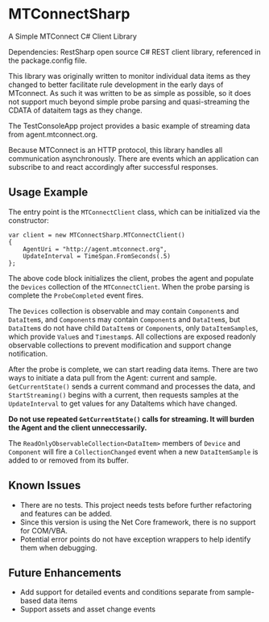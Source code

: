 # MTConnectSharp
A Simple MTConnect C# Client Library

Dependencies: RestSharp open source C# REST client library, referenced in the package.config file.

This library was originally written to monitor individual data items as they changed to better facilitate rule development in the early days of MTconnect. As such it was written to be as simple as possible, so it does not support much beyond simple probe parsing and quasi-streaming the CDATA of dataitem tags as they change.

The TestConsoleApp project provides a basic example of streaming data from agent.mtconnect.org.

Because MTConnect is an HTTP protocol, this library handles all communication asynchronously. There are events which an application can subscribe to and react accordingly after successful responses.

## Usage Example

The entry point is the `MTConnectClient` class, which can be initialized via the constructor:

	var client = new MTConnectSharp.MTConnectClient()
	{
		AgentUri = "http://agent.mtconnect.org",
		UpdateInterval = TimeSpan.FromSeconds(.5)
	};

The above code block initializes the client, probes the agent and populate the `Devices` collection of the `MTConnectClient`. When the probe parsing is complete the `ProbeCompleted` event fires.

The `Devices`  collection is observable and may contain `Component`s and `DataItem`s, and `Component`s may contain `Component`s and `DataItem`s, but `DataItem`s do not have child `DataItem`s or `Component`s, only `DataItemSample`s, which provide `Value`s and `Timestamp`s. All collections are exposed readonly observable collections to prevent modification and support change notification.

After the probe is complete, we can start reading data items. There are two ways to initiate a data pull from the Agent: current and sample. `GetCurrentState()` sends a current command and processes the data, and `StartStreaming()` begins with a current, then requests samples at the `UpdateInterval` to get values for any DataItems which have changed.

**Do not use repeated `GetCurrentState()` calls for streaming. It will burden the Agent and the client unneccessarily.**

The `ReadOnlyObservableCollection<DataItem>` members of `Device` and `Component` will fire a `CollectionChanged` event when a new `DataItemSample` is added to or removed from its buffer.

## Known Issues ##

* There are no tests. This project needs tests before further refactoring and features can be added.
* Since this version is using the Net Core framework, there is no support for COM/VBA.
* Potential error points do not have exception wrappers to help identify them when debugging.

## Future Enhancements ##

* Add support for detailed events and conditions separate from sample-based data items
* Support assets and asset change events
